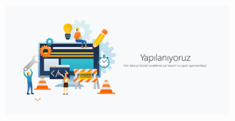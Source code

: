 ![Image](https://raw.githubusercontent.com/ozanercan/sampleMaintenancePage/master/previewImages/image.jpg)
